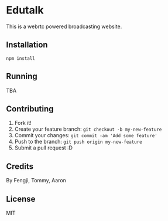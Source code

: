 # Edutalk

This is a webrtc powered broadcasting website.

## Installation

```
npm install
```

## Running

TBA

## Contributing

1. Fork it!
2. Create your feature branch: `git checkout -b my-new-feature`
3. Commit your changes: `git commit -am 'Add some feature'`
4. Push to the branch: `git push origin my-new-feature`
5. Submit a pull request :D

## Credits
By Fengji, Tommy, Aaron

## License
MIT
